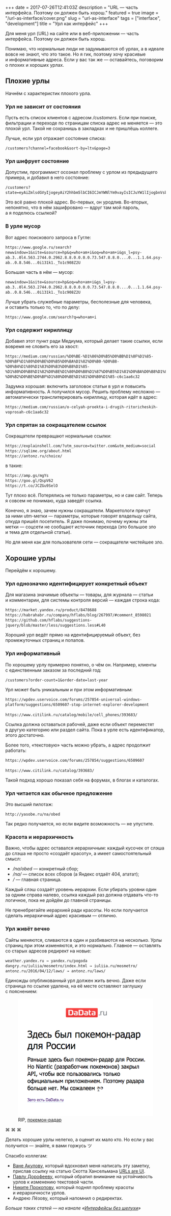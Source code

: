 +++
date = 2017-07-26T12:41:03Z
description = "URL — часть интерфейса. Поэтому он должен быть хорош."
featured = true
image = "/url-as-interface/cover.png"
slug = "url-as-interface"
tags = ["interface", "development"]
title = "Урл как интерфейс"
+++

Для меня урл (URL) на сайте или в веб-приложении — часть интерфейса. Поэтому он должен быть хорош.

Понимаю, что нормальные люди не задумываются об урлах, а в идеале вовсе не знают, что это такое. Но я гик, поэтому хочу красивые и информативные адреса. Если у вас так же — оставайтесь, поговорим о плохих и хороших урлах.

## Плохие урлы

Начнём с характеристик плохого урла.

### Урл не зависит от состояния

Пусть есть список клиентов с адресом */customers*. Если при поиске, фильтрации и переходе по страницам списка адрес не меняется — это плохой урл. Такой не сохранишь в закладках и не пришлёшь коллеге.

Лучше, если урл отражает состояние списка:

```
/customers?channel=facebook&sort-by=ltv&page=3
```

### Урл шифрует состояние

Допустим, программист осознал проблему с урлом из предыдущего примера, и добавил в него состояние:

```
/customers?state=eyAiZmlsdGVyIjogeyAiY2hhbm5lbCI6ICJmYWNlYm9vayIsICJuYW1lIjogbnVsbCwgInBob25lIjogbnVsbCwgImVtYWlsIjogbnVsbCB9LCAic29ydC1ieSI6IHsgImZpZWxkIjogImx0diIsICJkaXJlY3Rpb24iOiAiYXNjIiB9LCAicGFnZSI6IDMgfQ==
```

Это всё равно плохой адрес. Во-первых, он уродлив. Во-вторых, непонятно, что в нём зашифровано — вдруг там мой пароль, а я поделюсь ссылкой?

### В урле мусор

Вот адрес поискового запроса в Гугле:

```
https://www.google.ru/search?newwindow=1&site=&source=hp&q=who+am+i&oq=who+am+i&gs_l=psy-ab.3..0l4.563.2744.0.2962.8.8.0.0.0.0.73.547.8.8.0....0...1.1.64.psy-ab..0.8.546...0i131k1._To1c908Z2U
```

Большая часть в нём — мусор:

```
newwindow=1&site=&source=hp&oq=who+am+i&gs_l=psy-ab.3..0l4.563.2744.0.2962.8.8.0.0.0.0.73.547.8.8.0....0...1.1.64.psy-ab..0.8.546...0i131k1._To1c908Z2U
```

Лучше убрать служебные параметры, бесполезные для человека, и оставить только то, что по делу:

```
https://www.google.com/search?q=who+am+i
```

### Урл содержит кириллицу

Добавил этот пункт ради Медиума, который делает такие ссылки, если вовремя не словить его за хвост:

```
https://medium.com/russian/%D0%BE-%D1%86%D0%B5%D0%BB%D1%8F%D1%85-%D0%BF%D1%80%D0%BE%D0%B5%D0%BA%D1%82%D0%B0-%D0%B8-%D0%B4%D1%80%D1%83%D0%B3%D0%B8%D1%85-%D1%80%D0%B8%D1%82%D0%BE%D1%80%D0%B8%D1%87%D0%B5%D1%81%D0%BA%D0%B8%D1%85-%D0%B2%D0%BE%D0%BF%D1%80%D0%BE%D1%81%D0%B0%D1%85-c6c1aa6c32
```

Задумка хорошая: включить заголовок статьи в урл и повысить информативность. А получился мусор. Решить проблему несложно — автоматически транслитерировать кириллицу, которая идёт в адрес:

```
https://medium.com/russian/o-celyah-proekta-i-drugih-ritoricheskih-voprosah-c6c1aa6c32
```

### Урл спрятан за сокращателем ссылок

Сокращатели превращают нормальные ссылки:

```
https://explainshell.com/?utm_source=twitter.com&utm_medium=social
https://sqlime.org/about.html
https://antonz.ru/choice/
```

в такие:

```
https://amp.gs/mgYs
https://goo.gl/QspV62
https://t.co/JCZGu9SelO
```

Тут плохо всё. Потерялись не только параметры, но и сам сайт. Теперь я совсем не понимаю, куда заведёт ссылка.

Конечно, я знаю, зачем нужны сокращатели. Маркетологи прячут за ними utm-метки — параметры, которые говорят владельцу сайта, откуда пришёл посетитель. Я даже понимаю, почему нужны эти метки — соцсети не сообщают источник перехода (это большое зло и тема для отдельной статьи).

Но для меня как для пользователя сети — сокращатели чистейшее зло.

## Хорошие урлы

Перейдём к хорошему.

### Урл однозначно идентифицирует конкретный объект

Для магазина значимые объекты — товары, для журнала — статьи и комментарии, для системы контроля версий — каждая строка кода:

```
https://market.yandex.ru/product/8478688
https://habrahabr.ru/company/hflabs/blog/267997/#comment_8598021
https://github.com/hflabs/suggestions-jquery/blob/master/less/suggestions.less#L40
```

Хороший урл ведёт прямо на идентифицируемый объект, без промежуточных страниц и попапов.

### Урл информативный

По хорошему урлу примерно понятно, о чём он. Например, клиенты с единственным заказом за последний год:

```
/customers?order-count=1&order-date=last-year
```

Урл может быть уникальным и при этом информативным:

```
https://wpdev.uservoice.com/forums/257854-universal-windows-platform/suggestions/6509607-stop-internet-explorer-development

https://www.citilink.ru/catalog/mobile/cell_phones/393683/
```

Ссылка должна оставаться рабочей, даже если объект переместят в другую категорию или раздел сайта. Пока в урле есть идентификатор, этого достаточно.

Более того, «текстовую» часть можно убрать, а адрес продолжит работать:

```
https://wpdev.uservoice.com/forums/257854/suggestions/6509607

https://www.citilink.ru/catalog/393683/
```

Такой подход хорошо показал себя на форумах, в блогах и каталогах.

### Урл читается как обычное предложение

Это высший пилотаж:

```
http://yasobe.ru/na/obed
```

Так редко получается, но если видите возможность — не упустите.

<div class="boxed">
<h3>Красота и иерархичность</h3>
<p>Важно, чтобы адрес оставался иерархичным: каждый кусочек от слэша до слэша не просто «создаёт красоту», а имеет самостоятельный смысл:</p>

<ul>
  <li><em>/na/obed</em> — конкретный сбор;</li>
  <li><em>/na/</em> — список всех сборов (а Яндекс отдаёт 404, ататат);</li>
  <li><em>/</em> — главная страница.</li>
</ul>

<p>Каждый слэш создаёт уровень иерархии. Если убирать уровни один за одним справа налево, ссылка каждый раз должна отдавать что-то логичное, пока не дойдём до главной страницы.</p>

<p>Не пренебрегайте иерархией ради красоты. Но если получается сделать иерархичный адрес красивым — отлично.</p>
</div>

### Урл живёт вечно

Сайты меняются, сливаются в один и разбиваются на несколько. Урлы страниц при этом изменяются, и это нормально. Главное — оставлять со старых адресов редирект на новые:

```
weather.yandex.ru → yandex.ru/pogoda
dangry.ru/iuliia/mosmetro/index.html → iuliia.ru/mosmetro/
antonz.ru/2016/04/12/laws/ → antonz.ru/laws/
```

Единожды опубликованный урл должен жить вечно. Даже если страница по ссылке удалена, на её месте оставляют заглушку с пояснением:

<figure>
  <img alt="Покемон-радар" class="img-bordered color-grayscale" src="pokemon.png">
  <figcaption>RIP, <a href="http://dadata.ru/pokemon">покемон-радар</a></figcaption>
</figure>

<p class="align-center">⌘ ⌘ ⌘</p>

Делать хорошие урлы нелегко, а оценит их мало кто. Но если у вас получится — знайте, я вами горжусь ツ

Спасибо коллегам:

- [Ване Акулову](https://iamakulov.com), который вдохновил меня написать эту заметку, прислав ссылку на статью Скотта Хансельмана [URLs are UI](https://www.hanselman.com/blog/URLsAreUI.aspx).
- [Павлу Дорофееву](https://www.facebook.com/dorofeev.pavel22), который обратил внимание на устойчивость урлов к изменению текстовой части.
- [Никите Прокопову](http://tonsky.me), который поднял проблему красоты и иерархичности урлов.
- Андрею Лёзову, который напомнил о редиректах.


<div class="row">
<div class="col-xs-12 col-sm-10 col-md-8"><p><em>Больше таких статей — на канале <span class="nowrap"><i class="far fa-star color-sin"></i> «<a href="tg://resolve?domain=dangry">Интерфейсы без шелухи</a>»</span></em></p></div>
</div>

